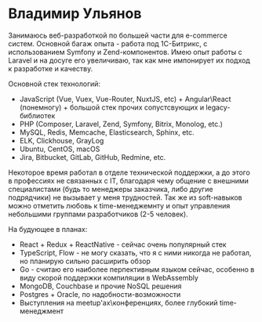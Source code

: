 # Владимир Ульянов
Занимаюсь веб-разработкой по большей части для e-commerce систем. Основной багаж опыта - работа под 1С-Битрикс, с использованием Symfony и Zend-компонентов. Имею опыт работы с Laravel и на досуге его увеличиваю, так как мне импонирует их подход к разработке и качеству.

Основной стек технологий:

*   JavaScript (Vue, Vuex, Vue-Router, NuxtJS, etc) + Angular\\React (понемногу) + большой стек прочих сопустсвующих и legacy-библиотек
*   PHP (Composer, Laravel, Zend, Symfony, Bitrix, Monolog, etc.)
*   MySQL, Redis, Memcache, Elasticsearch, Sphinx, etc.
*   ELK, Clickhouse, GrayLog
*   Ubuntu, CentOS, macOS
*   Jira, Bitbucket, GitLab, GitHub, Redmine, etc.

Некоторое время работал в отделе технической поддержки, а до этого в профессиях не связанных с IT, благодаря чему общение с внешними специалистами (будь то менеджеры заказчика, либо другие подрядчики) не вызывает у меня трудностей. Так же из soft-навыков можно отметить любовь к time-менеджемнту и опыт управления небольшими группами разработчиков (2-5 человек).

На будующее в планах:

*   React + Redux + ReactNative - сейчас очень популярный стек
*   TypeScript, Flow - не могу сказать, что я с ними никогда не работал, но планирую сильно расширить обзор
*   Go - считаю его наиболее перпективным языком сейчас, особенно в виду скорой поддержки компиляции в WebAssembly
*   MongoDB, Couchbase и прочие NoSQL решения
*   Postgres + Oracle, по надобности-возможности
*   Выступления на meetup'ах\\конференциях, более глубокий time-менеджмент